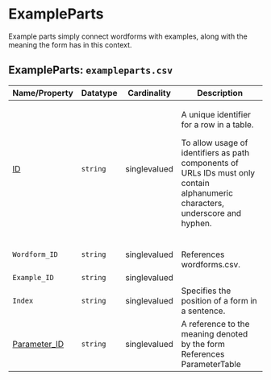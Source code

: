 # ExampleParts

Example parts simply connect wordforms with examples, along with the meaning the form has in this context.

## ExampleParts: `exampleparts.csv`

Name/Property | Datatype | Cardinality | Description
 --- | --- | --- | --- 
[ID](http://cldf.clld.org/v1.0/terms.rdf#id) | `string` | singlevalued | <div> <p>A unique identifier for a row in a table.</p> <p> To allow usage of identifiers as path components of URLs IDs must only contain alphanumeric characters, underscore and hyphen. </p> </div> 
`Wordform_ID` | `string` | singlevalued | <br>References wordforms.csv.
`Example_ID` | `string` | singlevalued | 
`Index` | `string` | singlevalued | Specifies the position of a form in a sentence.
[Parameter_ID](http://cldf.clld.org/v1.0/terms.rdf#parameterReference) | `string` | singlevalued | A reference to the meaning denoted by the form<br>References ParameterTable